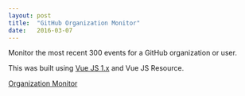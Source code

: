 ```yaml
---
layout: post
title:  "GitHub Organization Monitor"
date:   2016-03-07
---
```

Monitor the most recent 300 events for a GitHub organization or user.

This was built using [Vue JS 1.x](https://vuejs.org/) and Vue JS Resource.

<a href="{{ 'org-monitor/' | prepend: site.baseurl }}">Organization Monitor</a>
